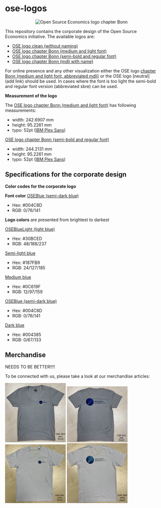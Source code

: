 # ose-logos

<p align="center">
  <img width="500" height="196" src="logos/OSE_bonn_web.png" alt="Open Source Economics logo chapter Bonn">
</p>


This repository contains the corporate design of the Open Source Economics initiative. The available logos are:

- [OSE logo clean (without naming)](https://github.com/OpenSourceEconomics/ose-logos/blob/master/logos/OSE_bonn_clean.pdf)
- [OSE logo chapter Bonn (medium and light font)](https://github.com/OpenSourceEconomics/ose-logos/blob/master/logos/OSE_bonn_mdli.pdf) 
- [OSE logo chapter Bonn (semi-bold and regular font)](https://github.com/OpenSourceEconomics/ose-logos/blob/master/logos/OSE_bonn_sbre.pdf)
- [OSE logo chapter Bonn (mdli with name)](https://github.com/OpenSourceEconomics/ose-logos/blob/master/logos/OSE_bonn_mdli_rafaelsuchy.pdf)

For online presence and any other visualization either the OSE logo [chapter Bonn (medium and light font, abbreviated mdli)](https://github.com/OpenSourceEconomics/ose-logos/blob/master/logos/OSE_bonn_mdli.pdf) or the OSE logo [neutral](add link) should be used. In cases where the font is too light the semi-bold and regular font version (abbreviated sbre) can be used.

**Measurement of the logo**

The [OSE logo chapter Bonn (medium and light font)](https://github.com/OpenSourceEconomics/ose-logos/blob/master/logos/OSE_bonn_mdli.pdf) has following measurements:
- width: 242.6907 mm
- height: 95.2261 mm
- typo: 52pt ([IBM Plex Sans](https://fonts.google.com/specimen/IBM+Plex+Sans))

[OSE logo chapter Bonn (semi-bold and regular font)](https://github.com/OpenSourceEconomics/ose-logos/blob/master/logos/OSE_bonn_sbre.pdf)
- width: 244.2131 mm
- height: 95.2261 mm
- typo: 52pt ([IBM Plex Sans](https://fonts.google.com/specimen/IBM+Plex+Sans))


Specifications for the corporate design
-------

**Color codes for the corporate logo**

**Font color** [OSEBlue (semi-dark blue)](https://www.color-hex.com/color/004c8d)
- Hex: #004C8D
- RGB: 0/76/141

**Logo colors** are presented from brightest to darkest

[OSEBlueLight (light blue)](https://www.color-hex.com/color/30bced)
- Hex: #30BCED
- RGB: 48/188/237

[Semi-light blue](https://www.color-hex.com/color/187fb9)
- Hex: #187FB9
- RGB: 24/127/185

[Medium blue](https://www.color-hex.com/color/0c619f)
- Hex: #0C619F
- RGB: 12/97/159

[OSEBlue (semi-dark blue)](https://www.color-hex.com/color/004c8d)
- Hex: #004C8D 
- RGB: 0/76/141

[Dark blue](https://www.color-hex.com/color/004385)
- Hex: #004385
- RGB: 0/67/133


Merchandise
---

NEEDS TO BE BETTER!!!!

To be connected with us, please take a look at our merchandise articles:

<p float="left">
  <img src="merchandise/OSE_shirt_grey_f_hq.jpg" width="200" />
  <img src="merchandise/OSE_shirt_grey_b_hq.jpg" width="200" /> 
  <img src="merchandise/OSE_shirt_white_f_lq.jpg" width="200" />
  <img src="merchandise/OSE_shirt_white_b_lq.jpg" width="200" />
</p>
